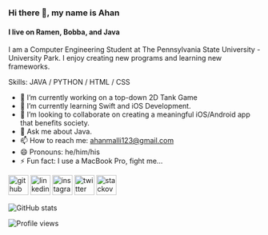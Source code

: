 ### Hi there 👋, my name is Ahan
#### I live on Ramen, Bobba, and Java

I am a Computer Engineering Student at The Pennsylvania State University - University Park.  I enjoy creating new programs and learning new frameworks.

Skills: JAVA / PYTHON / HTML / CSS

- 🔭 I’m currently working on a top-down 2D Tank Game 
- 🌱 I’m currently learning Swift and iOS Development. 
- 👯 I’m looking to collaborate on creating a meaningful iOS/Android app that benefits society. 
- 💬 Ask me about Java. 
- 📫 How to reach me: ahanmalli123@gmail.com 
- 😄 Pronouns: he/him/his 
- ⚡ Fun fact: I use a MacBook Pro, fight me... 


[<img src='https://cdn.jsdelivr.net/npm/simple-icons@3.0.1/icons/github.svg' alt='github' height='40'>](https://github.com/ahan123)  [<img src='https://cdn.jsdelivr.net/npm/simple-icons@3.0.1/icons/linkedin.svg' alt='linkedin' height='40'>](https://www.linkedin.com/in/ahanmalli/)  [<img src='https://cdn.jsdelivr.net/npm/simple-icons@3.0.1/icons/instagram.svg' alt='instagram' height='40'>](https://www.instagram.com/ahan.malli999/)  [<img src='https://cdn.jsdelivr.net/npm/simple-icons@3.0.1/icons/twitter.svg' alt='twitter' height='40'>](https://twitter.com/ahanmalli)  [<img src='https://cdn.jsdelivr.net/npm/simple-icons@3.0.1/icons/stackoverflow.svg' alt='stackoverflow' height='40'>](https://stackoverflow.com/users/ahan321)  

![GitHub stats](https://github-readme-stats.vercel.app/api?username=ahan321&show_icons=true)  

![Profile views](https://gpvc.arturio.dev/ahan321)  
